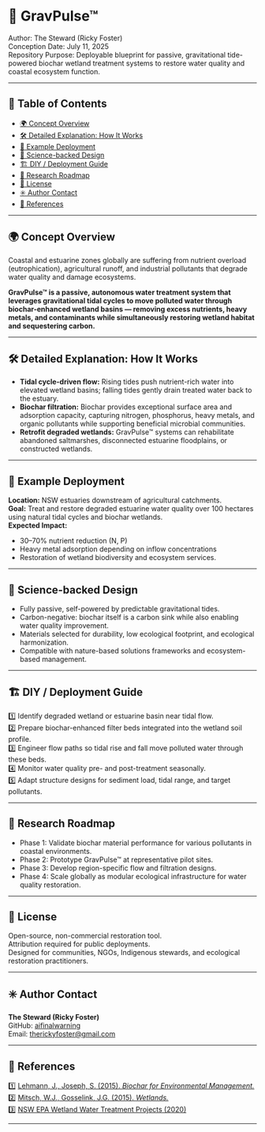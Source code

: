 # 🌊 GravPulse™

Author: The Steward (Ricky Foster)  
Conception Date: July 11, 2025  
Repository Purpose: Deployable blueprint for passive, gravitational tide-powered biochar wetland treatment systems to restore water quality and coastal ecosystem function.

---

## 📖 Table of Contents
- [🌍 Concept Overview](#-concept-overview)
- [🛠️ Detailed Explanation: How It Works](#️-detailed-explanation-how-it-works)
- [🎯 Example Deployment](#-example-deployment)
- [🔬 Science-backed Design](#-science-backed-design)
- [🏗️ DIY / Deployment Guide](#-diy--deployment-guide)
- [📡 Research Roadmap](#-research-roadmap)
- [📢 License](#-license)
- [✳️ Author Contact](#️-author-contact)
- [🔗 References](#-references)

---

## 🌍 Concept Overview

Coastal and estuarine zones globally are suffering from nutrient overload (eutrophication), agricultural runoff, and industrial pollutants that degrade water quality and damage ecosystems.

**GravPulse™ is a passive, autonomous water treatment system that leverages gravitational tidal cycles to move polluted water through biochar-enhanced wetland basins — removing excess nutrients, heavy metals, and contaminants while simultaneously restoring wetland habitat and sequestering carbon.**

---

## 🛠️ Detailed Explanation: How It Works

- **Tidal cycle-driven flow:** Rising tides push nutrient-rich water into elevated wetland basins; falling tides gently drain treated water back to the estuary.  
- **Biochar filtration:** Biochar provides exceptional surface area and adsorption capacity, capturing nitrogen, phosphorus, heavy metals, and organic pollutants while supporting beneficial microbial communities.  
- **Retrofit degraded wetlands:** GravPulse™ systems can rehabilitate abandoned saltmarshes, disconnected estuarine floodplains, or constructed wetlands.

---

## 🎯 Example Deployment

**Location:** NSW estuaries downstream of agricultural catchments.  
**Goal:** Treat and restore degraded estuarine water quality over 100 hectares using natural tidal cycles and biochar wetlands.  
**Expected Impact:**  
- 30–70% nutrient reduction (N, P)  
- Heavy metal adsorption depending on inflow concentrations  
- Restoration of wetland biodiversity and ecosystem services.

---

## 🔬 Science-backed Design

- Fully passive, self-powered by predictable gravitational tides.  
- Carbon-negative: biochar itself is a carbon sink while also enabling water quality improvement.  
- Materials selected for durability, low ecological footprint, and ecological harmonization.  
- Compatible with nature-based solutions frameworks and ecosystem-based management.

---

## 🏗️ DIY / Deployment Guide

1️⃣ Identify degraded wetland or estuarine basin near tidal flow.  
2️⃣ Prepare biochar-enhanced filter beds integrated into the wetland soil profile.  
3️⃣ Engineer flow paths so tidal rise and fall move polluted water through these beds.  
4️⃣ Monitor water quality pre- and post-treatment seasonally.  
5️⃣ Adapt structure designs for sediment load, tidal range, and target pollutants.

---

## 📡 Research Roadmap

- Phase 1: Validate biochar material performance for various pollutants in coastal environments.  
- Phase 2: Prototype GravPulse™ at representative pilot sites.  
- Phase 3: Develop region-specific flow and filtration designs.  
- Phase 4: Scale globally as modular ecological infrastructure for water quality restoration.

---

## 📢 License

Open-source, non-commercial restoration tool.  
Attribution required for public deployments.  
Designed for communities, NGOs, Indigenous stewards, and ecological restoration practitioners.

---

## ✳️ Author Contact

**The Steward (Ricky Foster)**  
GitHub: [aifinalwarning](https://github.com/aifinalwarning)  
Email: therickyfoster@gmail.com

---

## 🔗 References

1️⃣ [Lehmann, J., Joseph, S. (2015). *Biochar for Environmental Management.*](https://www.routledge.com/Biochar-for-Environmental-Management-Science-Technology-and-Implementation/Lehmann-Joseph/p/book/9780415704151)  
2️⃣ [Mitsch, W.J., Gosselink, J.G. (2015). *Wetlands.*](https://www.routledge.com/Wetlands/Mitsch-Gosselink/p/book/9781118676820)  
3️⃣ [NSW EPA Wetland Water Treatment Projects (2020)](https://www.epa.nsw.gov.au/-/media/epa/corporate-site/resources/water/20p2628-wetland-water-treatment-guide.pdf)

---
